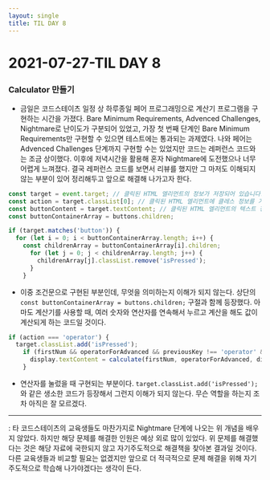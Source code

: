 ```yaml
---
layout: single
title: TIL DAY 8
---
```

# 2021-07-27-TIL DAY 8

### Calculator 만들기

- 금일은 코드스테이츠 일정 상 하루종일 페어 프로그래밍으로 계산기 프로그램을 구현하는 시간을 가졌다. Bare Minimum Requirements, Advenced Challenges, Nightmare로 난이도가 구분되어 있었고, 가장 첫 번째 단계인 Bare Minimum Requirements만 구현할 수 있으면 테스트에는 통과되는 과제였다. 나와 페어는 Advenced Challenges 단계까지 구현할 수는 있었지만 코드는 레퍼런스 코드와는 조금 상이했다. 이후에 저녁시간을 활용해 혼자 Nightmare에 도전했으나 너무 어렵게 느껴졌다. 결국 레퍼런스 코드를 보면서 리뷰를 했지만 그 마저도 이해되지 않는 부분이 있어 정리해두고 앞으로 해결해 나가고자 한다.

```jsx
const target = event.target; // 클릭된 HTML 엘리먼트의 정보가 저장되어 있습니다.
const action = target.classList[0]; // 클릭된 HTML 엘리먼트에 클레스 정보를 가져옵니다.
const buttonContent = target.textContent; // 클릭된 HTML 엘리먼트의 텍스트 정보를 가져옵니다.
const buttonContainerArray = buttons.children;

if (target.matches('button')) {
  for (let i = 0; i < buttonContainerArray.length; i++) {
    const childrenArray = buttonContainerArray[i].children;
      for (let j = 0; j < childrenArray.length; j++) {
        childrenArray[j].classList.remove('isPressed');
      }
    }
```

- 이중 조건문으로 구현된 부분인데, 무엇을 의미하는지 이해가 되지 않는다. 상단의 `const buttonContainerArray = buttons.children;` 구절과 함께 등장했다. 아마도 계산기를 사용할 때, 여러 숫자와 연산자를 연속해서 누르고 계산을 해도 값이 계산되게 하는 코드일 것이다.



```jsx
if (action === 'operator') {
  target.classList.add('isPressed');
    if (firstNum && operatorForAdvanced && previousKey !== 'operator' && previousKey !== 'calculate') {
      display.textContent = calculate(firstNum, operatorForAdvanced, display.textContent);
    }
```

- 연산자를 눌렀을 때 구현되는 부분이다. `target.classList.add('isPressed');` 와 같은 생소한 코드가 등장해서 그런지 이해가 되지 않는다. 무슨 역할을 하는지 조차 아직은 잘 모르겠다.



---



: 타 코드스테이츠의 교육생들도 마찬가지로 Nightmare 단계에 나오는 위 개념을 배우지 않았다. 하지만 해당 문제를 해결한 인원은 예상 외로 많이 있었다. 위 문제를 해결했다는 것은 해당 자료에 국한되지 않고 자기주도적으로 해결책을 찾아본 결과일 것이다. 다른 교육생들과 비교할 필요는 없겠지만 앞으로 더 적극적으로 문제 해결을 위해 자기주도적으로 학습해 나가야겠다는 생각이 든다.
